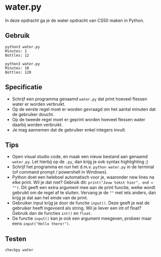# water.py

In deze opdracht ga je de water opdracht van CS50 maken in Python.

## Gebruik

	python3 water.py
	Minutes: 1
	Bottles: 12

	python3 water.py
	Minutes: 10
	Bottles: 120

## Specificatie

* Schrijf een programma genaamd `water.py` dat print hoeveel flessen water er worden verbruikt.
* Op de eerste regel moet er worden gevraagd om het aantal minuten dat de gebruiker doucht.
* Op de tweede regel moet er geprint worden hoeveel flessen water daarbij worden verbruikt.
* Je mag aannemen dat de gebruiker enkel integers invult.

## Tips

* Open visual studio code, en maak een nieuw bestand aan genaamd `water.py`. Let hierbij op de `.py`, dan krijg je ook syntax highlighting ;)
* Schrijf het programma en run het d.m.v. `python water.py` in de terminal (of command prompt / powershell in Windows).
* Python doet een heleboel automatisch voor je, waaronder new lines na elke print. Wil je dat niet? Gebruik dit: `print("Jouw tekst hier", end = "")`. Dit geeft een extra argument mee aan de print functie, welke wordt gebruikt om de regel af te sluiten. Vervang je de `""` met iets anders, dan krijg je dat aan het einde van de print.
* Gebruiker input krijg je door de functie `input()`. Deze geeft je wat de gebruiker heeft ingevoerd als string. Wil je liever een int of float? Gebruik dan de functies `int()` en `float`.
* De functie `input()` kan je ook een argument meegeven, probeer maar eens `input("Hello there!")`.

## Testen

	checkpy water

